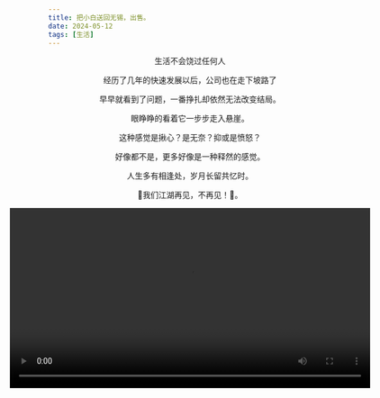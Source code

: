 ```yaml
---
title: 把小白送回无锡，出售。
date: 2024-05-12
tags: [生活]
---
```

<div style="text-align: center;">
            <p>生活不会饶过任何人</p>
            <p>经历了几年的快速发展以后，公司也在走下坡路了</p>
            <p>早早就看到了问题，一番挣扎却依然无法改变结局。</p>
            <p>眼睁睁的看着它一步步走入悬崖。</p>
            <p>这种感觉是揪心？是无奈？抑或是愤怒？</p>
            <p>好像都不是，更多好像是一种释然的感觉。</p>
            <p>人生多有相逢处，岁月长留共忆时。</p>
            <p>🍂我们江湖再见，不再见！🍂。</p>
</div>

<div style="display: flex; flex-direction: column; gap: 20px; align-items: center;">
        <div style="display: flex; justify-content: center;">
            <video controls width="640">
            <source src="https://baojizhu.github.io/shared-assets/images/20240512/MP4_20250421_163538VLOG.mp4" type="video/mp4">
            您的浏览器不支持 HTML 视频。
            </video>
        </div>
</div>